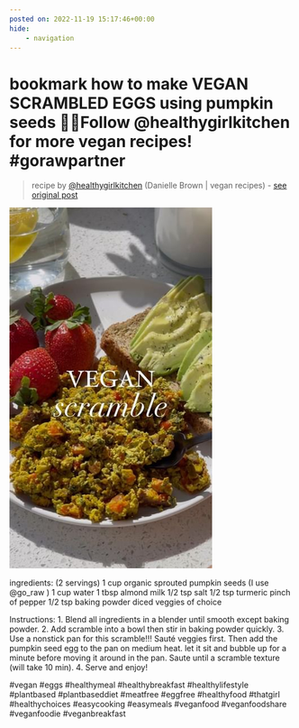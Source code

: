 ```yaml
---
posted on: 2022-11-19 15:17:46+00:00
hide:
    - navigation
---
```


# bookmark how to make VEGAN SCRAMBLED EGGS using pumpkin seeds 🍳✨Follow @healthygirlkitchen for more vegan recipes! #gorawpartner 

> recipe by [@healthygirlkitchen](https://www.instagram.com/healthygirlkitchen/) 
(Danielle Brown | vegan recipes) - [see original post](https://instagram.com/p/ClJa2npjt1H)

![](../img/healthygirlkitchen_19-11-2022_1511.png)


ingredients: (2 servings) 
1 cup organic sprouted pumpkin seeds (I use @go_raw ) 
1 cup water
1 tbsp almond milk
1/2 tsp salt
1/2 tsp turmeric
pinch of pepper 
1/2 tsp baking powder 
diced veggies of choice 

Instructions:
	1.	Blend all ingredients in a blender until smooth except baking powder.
	2.	Add scramble into a bowl then stir in baking powder quickly. 
	3.	Use a nonstick pan for this scramble!!! Sauté veggies first. Then add the pumpkin seed egg to the pan on medium heat. let it sit and bubble up for a minute before moving it around in the pan. Saute until a scramble texture (will take 10 min). 
	4.	Serve and enjoy!

\#vegan \#eggs \#healthymeal \#healthybreakfast \#healthylifestyle \#plantbased \#plantbaseddiet \#meatfree \#eggfree \#healthyfood \#thatgirl \#healthychoices \#easycooking \#easymeals \#veganfood \#veganfoodshare \#veganfoodie \#veganbreakfast 